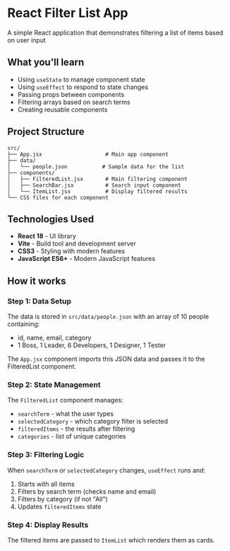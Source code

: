 # React Filter List App

A simple React application that demonstrates filtering a list of items based on user input

## What you'll learn

- Using `useState` to manage component state
- Using `useEffect` to respond to state changes
- Passing props between components
- Filtering arrays based on search terms
- Creating reusable components

## Project Structure

```
src/
├── App.jsx                    # Main app component
├── data/
│   └── people.json           # Sample data for the list
├── components/
│   ├── FilteredList.jsx       # Main filtering component
│   ├── SearchBar.jsx          # Search input component
│   └── ItemList.jsx           # Display filtered results
└── CSS files for each component
```

## Technologies Used

- **React 18** - UI library
- **Vite** - Build tool and development server
- **CSS3** - Styling with modern features
- **JavaScript ES6+** - Modern JavaScript features

## How it works

### Step 1: Data Setup

The data is stored in `src/data/people.json` with an array of 10 people containing:

- id, name, email, category
- 1 Boss, 1 Leader, 6 Developers, 1 Designer, 1 Tester

The `App.jsx` component imports this JSON data and passes it to the FilteredList component.

### Step 2: State Management

The `FilteredList` component manages:

- `searchTerm` - what the user types
- `selectedCategory` - which category filter is selected
- `filteredItems` - the results after filtering
- `categories` - list of unique categories

### Step 3: Filtering Logic

When `searchTerm` or `selectedCategory` changes, `useEffect` runs and:

1. Starts with all items
2. Filters by search term (checks name and email)
3. Filters by category (if not "All")
4. Updates `filteredItems` state

### Step 4: Display Results

The filtered items are passed to `ItemList` which renders them as cards.
